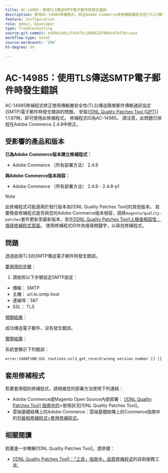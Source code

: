 ```yaml
---
title: AC-14985：使用TLS傳送SMTP電子郵件時發生錯誤
description: 套用AC-14985修補程式，修正Adobe Commerce使用傳輸層安全性(TLS)傳送簡單郵件傳輸通訊協定(SMTP)電子郵件時發生錯誤的問題。
feature: Configuration
role: Admin, Developer
type: Troubleshooting
source-git-commit: ed50e166c1fd34f5c19066297008cd74f36ccaaa
workflow-type: tm+mt
source-wordcount: '294'
ht-degree: 0%

---
```



# AC-14985：使用TLS傳送SMTP電子郵件時發生錯誤

AC-14985修補程式修正使用傳輸層安全性(TLS)傳送簡單郵件傳輸通訊協定(SMTP)電子郵件時發生錯誤的問題。 安裝[[!DNL Quality Patches Tool (QPT)]](/help/tools/quality-patches-tool/quality-patches-tool-to-self-serve-quality-patches.md) 1.1.67時，即可使用此修補程式。 修補程式ID為AC-14985。 請注意，此問題已排程在Adobe Commerce 2.4.9中修正。

## 受影響的產品和版本

**已為Adobe Commerce版本建立修補程式：**

* Adobe Commerce （所有部署方法） 2.4.8

**與Adobe Commerce版本相容：**

* Adobe Commerce （所有部署方法） 2.4.8 - 2.4.8-p1

>[!NOTE]
>
>此修補程式可能適用於發行版本為[!DNL Quality Patches Tool]的其他版本。 若要檢查修補程式是否與您的Adobe Commerce版本相容，請將`magento/quality-patches`套件更新至最新版本，並在[[!DNL Quality Patches Tool]上檢查相容性：搜尋修補程式頁面](https://experienceleague.adobe.com/tools/commerce-quality-patches/index.html?lang=zh-Hant)。 使用修補程式ID作為搜尋關鍵字，以尋找修補程式。

## 問題

透過啟用TLS的SMTP傳送電子郵件時發生錯誤。

<u>要再現的步驟</u>：

1. 請依照以下步驟設定SMTP設定：
* 傳輸： SMTP
* 主機： url.to.smtp.host
* 連線埠：587
* SSL： TLS

<u>預期結果</u>：

成功傳送電子郵件，沒有發生錯誤。

<u>實際結果</u>：

系統會顯示下列錯誤：

```
error:1408F10B:SSL routines:ssl3_get_record:wrong version number [] []
```

## 套用修補程式

若要套用個別修補程式，請根據您的部署方法使用下列連結：

* Adobe Commerce或Magento Open Source內部部署： [[!DNL Quality Patches Tool] 指南中的](/help/tools/quality-patches-tool/usage.md)>使用狀況[!DNL Quality Patches Tool]。
* 雲端基礎結構上的Adobe Commerce：雲端基礎結構上的Commerce指南中的[升級和修補程式>套用修補程式](https://experienceleague.adobe.com/docs/commerce-cloud-service/user-guide/develop/upgrade/apply-patches.html?lang=zh-Hant)。

## 相關閱讀

若要進一步瞭解[!DNL Quality Patches Tool]，請參閱：

* [[!DNL Quality Patches Tool]：「工具」指南中，品質修補程式](/help/tools/quality-patches-tool/quality-patches-tool-to-self-serve-quality-patches.md)的自助服務工具。
